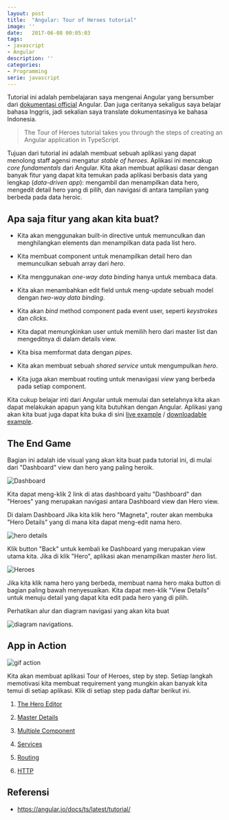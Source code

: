 ```yaml
---
layout: post
title:  "Angular: Tour of Heroes tutorial"
image: ''
date:   2017-06-08 00:05:03
tags:
- javascript
- Angular
description: ''
categories:
- Programming
serie: javascript
---
```


Tutorial ini adalah pembelajaran saya mengenai Angular yang bersumber dari [dokumentasi official](https://angular.io/docs/ts/latest/tutorial/) Angular. Dan juga ceritanya sekaligus saya belajar bahasa Inggris, jadi sekalian saya translate dokumentasinya ke bahasa Indonesia.

> The Tour of Heroes tutorial takes you through the steps of creating an Angular application in TypeScript.

Tujuan dari tutorial ini adalah membuat sebuah aplikasi yang dapat menolong staff agensi mengatur *stable of heroes*. Aplikasi ini mencakup *core fundamentals* dari Angular. Kita akan membuat aplikasi dasar dengan banyak fitur yang dapat kita temukan pada aplikasi berbasis data yang lengkap (*data-driven app*): mengambil dan menampilkan data hero, mengedit detail hero yang di pilih, dan navigasi di antara tampilan yang berbeda pada data heroic.

## Apa saja fitur yang akan kita buat?

- Kita akan menggunakan built-in directive untuk memunculkan dan menghilangkan elements dan menampilkan data pada list hero.

- Kita membuat component untuk menampilkan detail hero dan memunculkan sebuah array dari *hero*.

- Kita menggunakan *one-way data binding* hanya untuk membaca data.

- Kita akan menambahkan edit field untuk meng-update sebuah model dengan *two-way data binding*.

- Kita akan *bind* method component pada event user, seperti *keystrokes* dan *clicks*.

- Kita dapat memungkinkan user untuk memilih hero dari master list dan mengeditnya di dalam details view.

- Kita bisa memformat data dengan *pipes*.

- Kita akan membuat sebuah *shared service* untuk mengumpulkan *hero*.

- Kita juga akan membuat routing untuk menavigasi *view* yang berbeda pada setiap component.

Kita cukup belajar inti dari Angular untuk memulai dan setelahnya kita akan dapat melakukan apapun yang kita butuhkan dengan Angular. Aplikasi yang akan kita buat juga dapat kita buka di sini [live example](https://angular.io/resources/live-examples/toh-6/ts/eplnkr.html) / [downloadable example](https://angular.io/resources/zips/toh-6/toh-6.zip).

## The End Game

Bagian ini adalah ide visual yang akan kita buat pada tutorial ini, di mulai dari "Dashboard" view dan hero yang paling heroik.

![Dashboard](https://angular.io/generated/images/guide/toh/heroes-dashboard-1.png)

Kita dapat meng-klik 2 link di atas dashboard yaitu "Dashboard" dan "Heroes" yang merupakan navigasi antara Dashboard view dan Hero view.

Di dalam Dashboard Jika kita klik hero "Magneta", router akan membuka "Hero Details" yang di mana kita dapat meng-edit nama hero.

![hero details](https://angular.io/generated/images/guide/toh/hero-details-1.png)

Klik button "Back" untuk kembali ke Dashboard yang merupakan view utama kita. Jika di klik "Hero", aplikasi akan menampilkan master *hero* list.

![Heroes](https://angular.io/generated/images/guide/toh/heroes-list-2.png)

Jika kita klik nama hero yang berbeda, membuat nama hero maka button di bagian paling bawah menyesuaikan. Kita dapat men-klik "View Details" untuk menuju detail yang dapat kita edit pada hero yang di pilih.

Perhatikan alur dan diagram navigasi yang akan kita buat

![diagram navigations](https://angular.io/generated/images/guide/toh/nav-diagram.png).

## App in Action

![gif action](https://angular.io/generated/images/guide/toh/toh-anim.gif)

Kita akan membuat aplikasi Tour of Heroes, step by step. Setiap langkah memotivasi kita membuat requirement yang mungkin akan banyak kita temui di setiap aplikasi. Klik di setiap step pada daftar berikut ini.

1. [The Hero Editor](/the-hero-editor-tour-of-heroes)

2. [Master Details](/master-detail-tour-of-heroes)

3. [Multiple Component](/multiple-component-tour-of-heroes)

4. [Services](/services-tour-of-heroes)

5. [Routing](/routing-tour-of-heroes)

6. [HTTP](/http-tour-of-heroes)

## Referensi

- https://angular.io/docs/ts/latest/tutorial/
